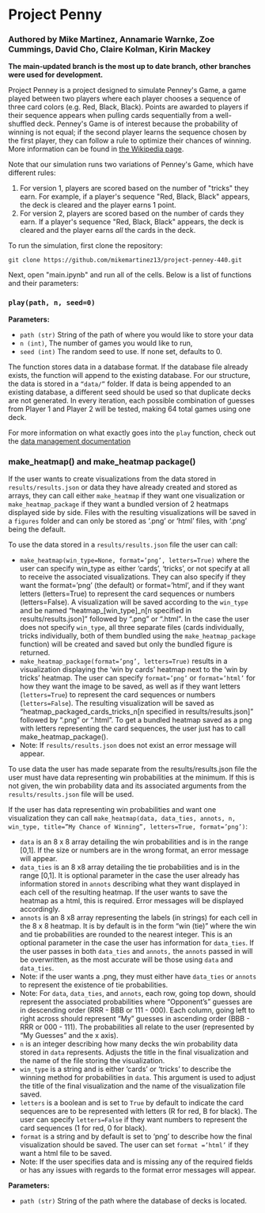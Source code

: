 # Project Penny
### Authored by Mike Martinez, Annamarie Warnke, Zoe Cummings, David Cho, Claire Kolman, Kirin Mackey

**The main-updated branch is the most up to date branch, other branches were used for development.**

Project Penney is a project designed to simulate Penney's Game, a game played between two players where each player chooses a sequence of three card colors (e.g. Red, Black, Black). Points are awarded to players if their sequence appears when pulling cards sequentially from a well-shuffled deck. Penney's Game is of interest because the probability of winning is not equal; if the second player learns the sequence chosen by the first player, they can follow a rule to optimize their chances of winning. More information can be found in [the Wikipedia page](https://en.wikipedia.org/wiki/Penney%27s_game). 

Note that our simulation runs two variations of Penney's Game, which have different rules: 
1. For version 1, players are scored based on the number of "tricks" they earn. For example, if a player's sequence "Red, Black, Black" appears, the deck is cleared and the player earns 1 point. 
2. For version 2, players are scored based on the number of cards they earn. If a player's sequence "Red, Black, Black" appears, the deck is cleared and the player earns _all_ the cards in the deck. 

To run the simulation, first clone the repository: 

```git clone https://github.com/mikemartinez13/project-penney-440.git```

Next, open "main.ipynb" and run all of the cells. Below is a list of functions and their parameters:

### `play(path, n, seed=0)` 
**Parameters:** 
- `path (str)` String of the path of where you would like to store your data
- `n (int)`, The number of games you would like to run,
- `seed (int)` The random seed to use. If none set, defaults to 0.

 The function stores data in a database format. If the database file already exists, the function will append to the existing database. For our structure, the data is stored in a `“data/”` folder. If data is being appended to an existing database, a different seed should be used so that duplicate decks are not generated. In every iteration, each possible combination of guesses from Player 1 and Player 2 will be tested, making 64 total games using one deck.

For more information on what exactly goes into the `play` function, check out the [data management documentation](data_mgmt.md)

### make_heatmap() and make_heatmap package()

If the user wants to create visualizations from the data stored in `results/results.json` or data they have already created and stored as arrays, they can call either `make_heatmap` if they want one visualization or `make_heatmap_package` if they want a bundled version of 2 heatmaps displayed side by side. Files with the resulting visualizations will be saved in a `figures` folder and can only be stored as ‘.png’ or ‘html’ files, with ‘.png’ being the default.

To use the data stored in a `results/results.json` file the user can call:
- `make_heatmap(win_type=None, format=’png’, letters=True)` where the user can specify win_type as either ‘cards’, ‘tricks’, or not specify at all to receive the associated visualizations. They can also specify if they want the format=’png’ (the default) or format=’html’, and if they want letters (letters=True) to represent the card sequences or numbers (letters=False). A visualization will be saved according to the `win_type` and be named “heatmap_[win_type]_n[n specified in results/results.json]” followed by “.png” or “.html”. In the case the user does not specify `win_type`, all three separate files (cards individually, tricks individually, both of them bundled using the `make_heatmap_package` function) will be created and saved but only the bundled figure is returned.
- `make_heatmap_package(format=’png’, letters=True)` results in a visualization displaying the ‘win by cards’ heatmap next to the ‘win by tricks’ heatmap. The user can specify `format=’png’` or `format=’html’` for how they want the image to be saved, as well as if they want letters (`letters=True`) to represent the card sequences or numbers (`letters=False`). The resulting visualization will be saved as “heatmap_packaged_cards_tricks_n[n specified in results/results.json]” followed by “.png” or “.html”. To get a bundled heatmap saved as a png with letters representing the card sequences, the user just has to call make_heatmap_package().
- Note: If `results/results.json` does not exist an error message will appear.

To use data the user has made separate from the results/results.json file the user must have data representing win probabilities at the minimum. If this is not given, the win probability data and its associated arguments from the `results/results.json` file will be used.

If the user has data representing win probabilities and want one visualization they can call `make_heatmap(data, data_ties, annots, n, win_type, title=”My Chance of Winning”, letters=True, format=’png’)`:


- `data` is an 8 x 8 array detailing the win probabilities and is in the range [0,1]. If the size or numbers are in the wrong format, an error message will appear.
- `data_ties` is an 8 x8 array detailing the tie probabilities and is in the range [0,1]. It is optional parameter in the case the user already has information stored in `annots` describing what they want displayed in each cell of the resulting heatmap. If the user wants to save the heatmap as a html, this is required. Error messages will be displayed accordingly.
- `annots` is an 8 x8 array representing the labels (in strings) for each cell in the 8 x 8 heatmap. It is by default is in the form “win (tie)” where the win and tie probabilities are rounded to the nearest integer. This is an optional parameter in the case the user has information for `data_ties`. If the user passes in both `data_ties` and `annots,` the `annots` passed in will be overwritten, as the most accurate will be those using `data` and `data_ties`.
- Note: if the user wants a .png, they must either have `data_ties` or `annots` to represent the existence of tie probabilities.
- Note: For `data`, `data_ties`, and `annots`, each row, going top down, should represent the associated probabilities where “Opponent’s” guesses are in descending order (RRR - BBB or 111 - 000). Each column, going left to right across should represent “My” guesses in ascending order (BBB - RRR or 000 - 111). The probabilities all relate to the user (represented by “My Guesses” and the x axis).
- `n` is an integer describing how many decks the win probability data stored in `data` represents. Adjusts the title in the final visualization and the name of the file storing the visualization.
- `win_type` is a string and is either ‘cards’ or ‘tricks’ to describe the winning method for  probabilities in `data`. This argument is used to adjust the title of the final visualization and the name of the visualization file saved.
- `letters` is a boolean and is set to `True` by default to indicate the card sequences are to be represented with letters (R for red, B for black). The user can specify `letters=False` if they want numbers to represent the card sequences (1 for red, 0 for black).
- `format` is a string and by default is set to ‘png’ to describe how the final visualization should be saved. The user can set `format =’html’` if they want a html file to be saved.
- Note: If the user specifies data and is missing any of the required fields or has any issues with regards to the format error messages will appear.






**Parameters:**
- `path (str)` String of the path where the database of decks is located. 



<!-- To run this simulation and visualization you must download `main.ipynb`, `penney_db1.py`, `visualization.py`, `simulation.py`, and `play.py` from the main branch. In the same directory, you must have a folder named `data` to hold the database files, and a folder named `figures` that stores visualizations depicting simulation results. In `main.ipynb`, we used 30,000 decks. We found that 100,000 decks leads to the most accurate results, but GitHub cannot handle that size data file. The figure with 100,000 decks has been uploaded, but if the FLB would like the data with 100,000 decks he should contact Annamarie directly.

In our game, a **red card is denoted as 1 and a black card is denoted as 0**. The final visualization depicts the probabilities of Player 1 winning based on each unique combination of their guess and Player 2’s guess. It also accounts for the methods of winning, those being by card amount and trick amount.

To start the game with no prior data, the user must use the function `play(path, n, seed=0)`. The variable `path` is a string representing the path to the database. If the file already exists, the function will append to the existing database. For our structure, the path must start with “data/”. The variable `n` is the number of iterations of the game to be played, and `seed` is an integer describing which random seed to use. Our implementation has seed = 0, so if the user does not specify a seed, they can replicate our results. If data is being appended to an existing database, a different seed should be used so that duplicate decks are not generated. In every iteration, each possible combination of guesses from Player 1 and Player 2 will be tested, making 64 total games using one deck.  -->
